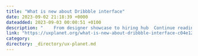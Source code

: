 ```yaml
---
title: "What is new about Dribbble interface"
date: 2023-09-02 21:18:39 +0000
dateadded: 2023-09-03 00:00:51 +0100
description: "    From designer showcase to hiring hub  Continue reading on UX Planet »  "
link: "https://uxplanet.org/what-is-new-about-dribbble-interface-c04e1225edbf?source=rss----819cc2aaeee0---4"
category:
directory: _directory/ux-planet.md
---
```

